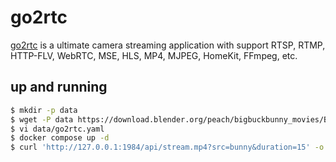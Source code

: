 go2rtc
======

[go2rtc][1] is a ultimate camera streaming application with support RTSP, RTMP,
HTTP-FLV, WebRTC, MSE, HLS, MP4, MJPEG, HomeKit, FFmpeg, etc.

## up and running

```bash
$ mkdir -p data
$ wget -P data https://download.blender.org/peach/bigbuckbunny_movies/BigBuckBunny_320x180.mp4
$ vi data/go2rtc.yaml
$ docker compose up -d
$ curl 'http://127.0.0.1:1984/api/stream.mp4?src=bunny&duration=15' -o clip.mp4
```

[1]: https://github.com/AlexxIT/go2rtc

